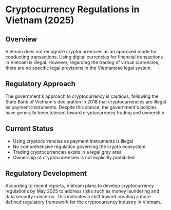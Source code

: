 # Cryptocurrency Regulations in Vietnam (2025)

## Overview
Vietnam does not recognize cryptocurrencies as an approved mode for conducting transactions. Using digital currencies for financial transactions in Vietnam is illegal. However, regarding the trading of virtual currencies, there are no specific legal provisions in the Vietnamese legal system.

## Regulatory Approach
The government's approach to cryptocurrency is cautious, following the State Bank of Vietnam's declaration in 2018 that cryptocurrencies are illegal as payment instruments. Despite this stance, the government's policies have generally been tolerant toward cryptocurrency trading and ownership.

## Current Status
- Using cryptocurrencies as payment instruments is illegal
- No comprehensive regulation governing the crypto ecosystem
- Trading cryptocurrencies exists in a legal gray area
- Ownership of cryptocurrencies is not explicitly prohibited

## Regulatory Development
According to recent reports, Vietnam plans to develop cryptocurrency regulations by May 2025 to address risks such as money laundering and data security concerns. This indicates a shift toward creating a more defined regulatory framework for the cryptocurrency industry in Vietnam.
